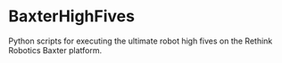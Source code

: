# BaxterHighFives
Python scripts for executing the ultimate robot high fives on the Rethink Robotics Baxter platform.
